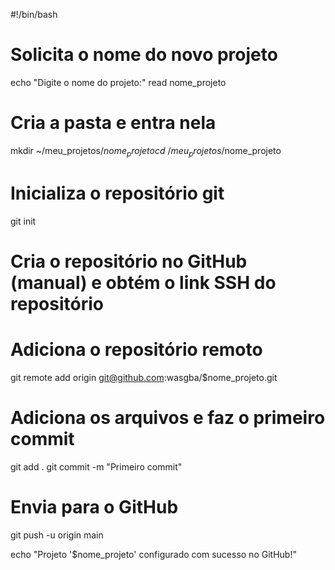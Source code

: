 #!/bin/bash

# Solicita o nome do novo projeto
echo "Digite o nome do projeto:"
read nome_projeto

# Cria a pasta e entra nela
mkdir ~/meu_projetos/$nome_projeto
cd ~/meu_projetos/$nome_projeto

# Inicializa o repositório git
git init

# Cria o repositório no GitHub (manual) e obtém o link SSH do repositório

# Adiciona o repositório remoto
git remote add origin git@github.com:wasgba/$nome_projeto.git

# Adiciona os arquivos e faz o primeiro commit
git add .
git commit -m "Primeiro commit"

# Envia para o GitHub
git push -u origin main

echo "Projeto '$nome_projeto' configurado com sucesso no GitHub!"

